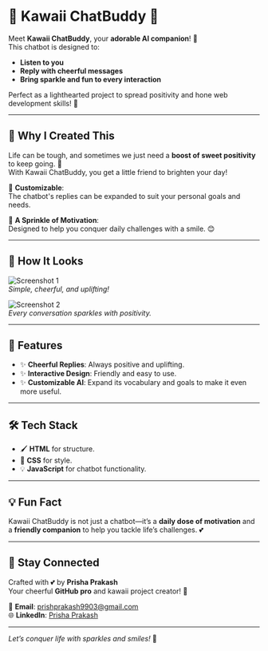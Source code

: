# 🌸 Kawaii ChatBuddy 🌸  

Meet **Kawaii ChatBuddy**, your **adorable AI companion**! 🌟  
This chatbot is designed to:  
- **Listen to you**  
- **Reply with cheerful messages**  
- **Bring sparkle and fun to every interaction**  

Perfect as a lighthearted project to spread positivity and hone web development skills! 💖  

---

## 💖 Why I Created This  

Life can be tough, and sometimes we just need a **boost of sweet positivity** to keep going. 🌈  
With Kawaii ChatBuddy, you get a little friend to brighten your day!  

🎀 **Customizable**:  
The chatbot's replies can be expanded to suit your personal goals and needs.  

🎀 **A Sprinkle of Motivation**:  
Designed to help you conquer daily challenges with a smile. 😊  

---

## 🎨 How It Looks  

![Screenshot 1](https://github.com/user-attachments/assets/d6f87387-4976-4008-9f6b-377ee4ae85e7)  
*Simple, cheerful, and uplifting!*  

![Screenshot 2](https://github.com/user-attachments/assets/7bd7b41c-1075-4fa7-935b-0b4425bb6f79)  
*Every conversation sparkles with positivity.*  

---

## 🌟 Features  

- ✨ **Cheerful Replies**: Always positive and uplifting.  
- ✨ **Interactive Design**: Friendly and easy to use.  
- ✨ **Customizable AI**: Expand its vocabulary and goals to make it even more useful.  

---

## 🛠️ Tech Stack  

- 🖌️ **HTML** for structure.  
- 🎨 **CSS** for style.  
- 💡 **JavaScript** for chatbot functionality.  

---

## 💡 Fun Fact  

Kawaii ChatBuddy is not just a chatbot—it’s a **daily dose of motivation** and a **friendly companion** to help you tackle life’s challenges. 💕  

---

## 🌈 Stay Connected  

Crafted with 💕 by **Prisha Prakash**  
Your cheerful **GitHub pro** and kawaii project creator! 🌸  

📧 **Email**: [prishprakash9903@gmail.com](mailto:prishprakash9903@gmail.com)  
🌐 **LinkedIn**: [Prisha Prakash](https://www.linkedin.com/in/prisha-prakash-950816297)  

---

*Let’s conquer life with sparkles and smiles!* 💖  

